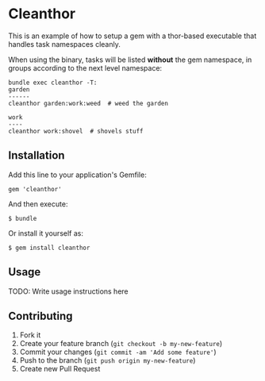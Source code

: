 # Cleanthor

This is an example of how to setup a gem with a thor-based executable that handles task namespaces cleanly.

When using the binary, tasks will be listed **without** the gem namespace, in groups according to the next level namespace:


    bundle exec cleanthor -T:
    garden
    ------
    cleanthor garden:work:weed  # weed the garden

    work
    ----
    cleanthor work:shovel  # shovels stuff



## Installation

Add this line to your application's Gemfile:

    gem 'cleanthor'

And then execute:

    $ bundle

Or install it yourself as:

    $ gem install cleanthor

## Usage

TODO: Write usage instructions here

## Contributing

1. Fork it
2. Create your feature branch (`git checkout -b my-new-feature`)
3. Commit your changes (`git commit -am 'Add some feature'`)
4. Push to the branch (`git push origin my-new-feature`)
5. Create new Pull Request
